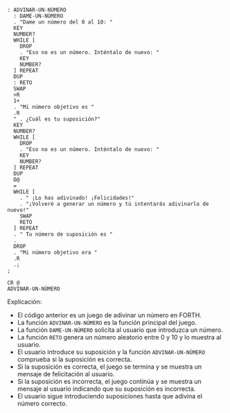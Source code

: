```forth
: ADVINAR-UN-NÚMERO
  : DAME-UN-NÚMERO
  . "Dame un número del 0 al 10: "
  KEY
  NUMBER?
  WHILE [
    DROP
    . "Eso no es un número. Inténtalo de nuevo: "
    KEY
    NUMBER?
  ] REPEAT
  DUP
  : RETO
  SWAP
  >R
  1+
  . "Mi número objetivo es "
  .R
  " . ¿Cuál es tu suposición?"
  KEY
  NUMBER?
  WHILE [
    DROP
    . "Eso no es un número. Inténtalo de nuevo: "
    KEY
    NUMBER?
  ] REPEAT
  DUP
  D@
  =
  WHILE [
    . " ¡Lo has adivinado! ¡Felicidades!"
    . "¡Volveré a generar un número y tú intentarás adivinarlo de nuevo!"
    SWAP
    RETO
  ] REPEAT
  . " Tu número de suposición es "
  .
  DROP
  . "Mi número objetivo era "
  .R
  .;
;

CR @
ADVINAR-UN-NÚMERO
```

Explicación:

* El código anterior es un juego de adivinar un número en FORTH.
* La función `ADVINAR-UN-NÚMERO` es la función principal del juego.
* La función `DAME-UN-NÚMERO` solicita al usuario que introduzca un número.
* La función `RETO` genera un número aleatorio entre 0 y 10 y lo muestra al usuario.
* El usuario introduce su suposición y la función `ADVINAR-UN-NÚMERO` comprueba si la suposición es correcta.
* Si la suposición es correcta, el juego se termina y se muestra un mensaje de felicitación al usuario.
* Si la suposición es incorrecta, el juego continúa y se muestra un mensaje al usuario indicando que su suposición es incorrecta.
* El usuario sigue introduciendo suposiciones hasta que adivina el número correcto.